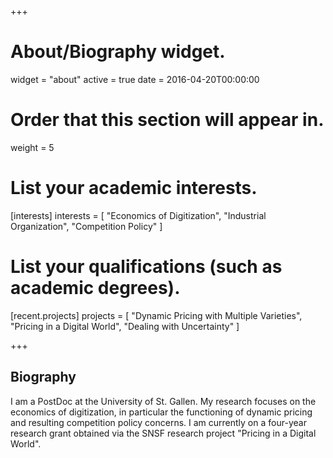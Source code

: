 +++
# About/Biography widget.
widget = "about"
active = true
date = 2016-04-20T00:00:00

# Order that this section will appear in.
weight = 5

# List your academic interests.
[interests]
  interests = [
    "Economics of Digitization",
    "Industrial Organization",
    "Competition Policy"
  ]

# List your qualifications (such as academic degrees).
[recent.projects]
  projects = [
  "Dynamic Pricing with Multiple Varieties",
  "Pricing in a Digital World",
  "Dealing with Uncertainty"
  ]

 
+++

## Biography

I am a PostDoc at the University of St. Gallen. My research focuses on the economics of digitization, in particular the functioning of dynamic pricing and resulting competition policy concerns. I am currently on a four-year research grant obtained via the SNSF research project "Pricing in a Digital World".

